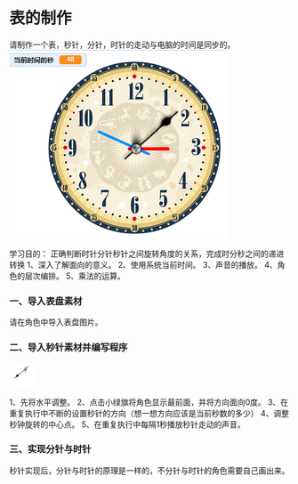 # 表的制作
请制作一个表，秒针，分针，时针的走动与电脑的时间是同步的。
![](images/2022-10-11-15-49-42.png)

学习目的：
正确判断时针分针秒针之间旋转角度的关系，完成时分秒之间的递进转换
1、深入了解面向的意义。
2、使用系统当前时间。
3、声音的播放。
4、角色的层次编排。
5、乘法的运算。

### 一、导入表盘素材

请在角色中导入表盘图片。

### 二、导入秒针素材并编写程序
![](images/2022-10-11-16-00-08.png)

1、先将水平调整。
2、点击小绿旗将角色显示最前面，并将方向面向0度。
3、在重复执行中不断的设置秒针的方向（想一想方向应该是当前秒数的多少）
4、调整秒钟旋转的中心点。
5、在重复执行中每隔1秒播放秒针走动的声音。

### 三、实现分针与时针
秒针实现后，分针与时针的原理是一样的，不分针与时针的角色需要自己画出来。